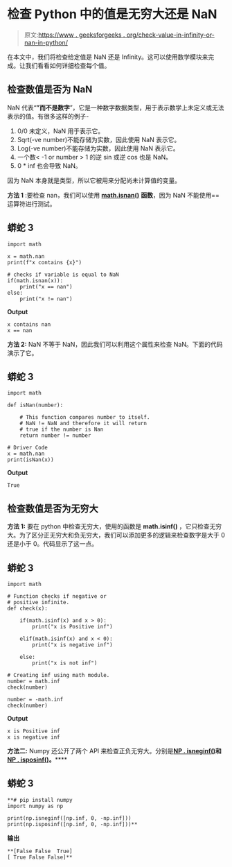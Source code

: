 # 检查 Python 中的值是无穷大还是 NaN

> 原文:[https://www . geeksforgeeks . org/check-value-in-infinity-or-nan-in-python/](https://www.geeksforgeeks.org/check-if-the-value-is-infinity-or-nan-in-python/)

在本文中，我们将检查给定值是 NaN 还是 Infinity。这可以使用数学模块来完成。让我们看看如何详细检查每个值。

## **检查数值是否为 NaN**

NaN 代表“**”而不是数字**”，它是一种数字数据类型，用于表示数学上未定义或无法表示的值。有很多这样的例子-

1.  0/0 未定义，NaN 用于表示它。
2.  Sqrt(-ve number)不能存储为实数，因此使用 NaN 表示它。
3.  Log(-ve number)不能存储为实数，因此使用 NaN 表示它。
4.  一个数< -1 or number > 1 的逆 sin 或逆 cos 也是 NaN。
5.  0 * inf 也会导致 NaN。

因为 NaN 本身就是类型，所以它被用来分配尚未计算值的变量。

**方法 1** :要检查 nan，我们可以使用 [**math.isnan()**](https://www.geeksforgeeks.org/python-math-library-isnan-method/) **函数**，因为 NaN 不能使用==运算符进行测试。

## 蟒蛇 3

```
import math

x = math.nan
print(f"x contains {x}")

# checks if variable is equal to NaN
if(math.isnan(x)):
    print("x == nan")
else:
    print("x != nan")
```

**Output**

```
x contains nan
x == nan
```

**方法 2:** NaN 不等于 NaN，因此我们可以利用这个属性来检查 NaN。下面的代码演示了它。

## 蟒蛇 3

```
import math

def isNan(number):

    # This function compares number to itself.
    # NaN != NaN and therefore it will return
    # true if the number is Nan
    return number != number

# Driver Code 
x = math.nan
print(isNan(x))
```

**Output**

```
True
```

## **检查数值是否为无穷大**

**方法 1:** 要在 python 中检查无穷大，使用的函数是 **math.isinf()** ，它只检查无穷大。为了区分正无穷大和负无穷大，我们可以添加更多的逻辑来检查数字是大于 0 还是小于 0。代码显示了这一点。

## 蟒蛇 3

```
import math

# Function checks if negative or
# positive infinite.
def check(x):

    if(math.isinf(x) and x > 0):
        print("x is Positive inf")

    elif(math.isinf(x) and x < 0):
        print("x is negative inf")

    else:
        print("x is not inf")

# Creating inf using math module.
number = math.inf
check(number)

number = -math.inf
check(number)
```

**Output**

```
x is Positive inf
x is negative inf
```

**方法二:** Numpy 还公开了两个 API 来检查正负无穷大。分别是[**NP . isneginf()**](https://www.geeksforgeeks.org/numpy-isneginf-python/)**和**[**NP . isposinf()**](https://www.geeksforgeeks.org/numpy-isposinf-python/)**。******

## ****蟒蛇 3****

```
**# pip install numpy
import numpy as np

print(np.isneginf([np.inf, 0, -np.inf]))
print(np.isposinf([np.inf, 0, -np.inf]))**
```

******输出******

```
**[False False  True]
[ True False False]**
```